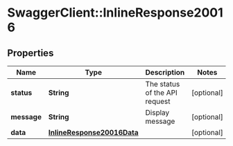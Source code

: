 # SwaggerClient::InlineResponse20016

## Properties
Name | Type | Description | Notes
------------ | ------------- | ------------- | -------------
**status** | **String** | The status of the API request | [optional] 
**message** | **String** | Display message | [optional] 
**data** | [**InlineResponse20016Data**](InlineResponse20016Data.md) |  | [optional] 


